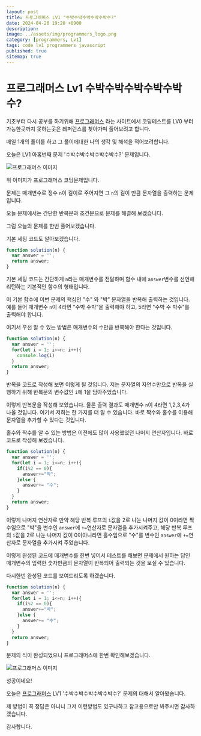 ```yaml
---
layout: post
title: 프로그래머스 LV1 "수박수박수박수박수박수?"
date: 2024-04-26 19:20 +0900
description: 
image: ../assets/img/programmers_logo.png
category: [programmers, Lv1]
tags: code lv1 programmers javascript
published: true
sitemap: true
---
```


# 프로그래머스 Lv1 수박수박수박수박수박수?

  기초부터 다시 공부를 하기위해 [프로그래머스](https://programmers.co.kr/) 라는 사이트에서
  코딩테스트를 LV0 부터 가능한곳까지 못하는곳은 레퍼런스를 찾아가며 풀어보려고 합니다.
  
  매일 1개의 풀이를 하고 그 풀이에대한 나의 생각 및 해석을 적어보려합니다.

  오늘은 LV1 아홉번째 문제 '수박수박수박수박수박수?' 문제입니다.

  ![프로그래머스 이미지](../assets/img/수박수박_01.png)

  위 이미지가 프로그래머스 코딩문제입니다.
  
  문제는 매개변수로 정수 `n`이 길이로 주어지면 그 `n`의 길이 만큼 문자열을 출력하는 문제입니다.

  오늘 문제에서는 간단한 반복문과 조건문으로 문제를 해결해 보겠습니다.

  그럼 오늘의 문제를 한번 풀어보겠습니다.

  기본 세팅 코드도 알아보겠습니다.
  
```javascript
function solution(n) {
  var answer = '';
  return answer;
}
```

기본 세팅 코드는 간단하게 `n`라는 매개변수를 전달하며 함수 내에 `answer`변수를 선언해 리턴하는 기본적인 함수의 형태입니다.

이 기본 함수에 이번 문제의 핵심인 "수" 와 "박" 문자열을 반복해 출력하는 것입니다. 예를 들어 매개변수 `n`이 4라면 "수박 수박"을 출력해야 하고, 5라면 "수박 수 박수"를 출력해야 합니다.

여기서 우선 알 수 있는 방법은 매개변수의 수만큼 반복해야 한다는 것입니다.

```javascript
function solution(n) {
  var answer = '';
  for(let i = 1; i<=n; i++){
    console.log(i)
  }
  return answer;
}
```
반복을 코드로 작성해 보면 이렇게 될 것입니다. 저는 문자열의 자연수만으로 반복을 실행하기 위해 반복문의 변수값인 `i`에 1을 담아주었습니다.

이렇게 반복문을 작성해 보았습니다. 물론 출력 결과도 매개변수 `n`이 4라면 1,2,3,4가 나올 것입니다. 여기서 저희는 한 가지를 더 알 수 있습니다. 바로 짝수와 홀수를 이용해 문자열을 추가할 수 있다는 것입니다.

홀수와 짝수를 알 수 있는 방법은 이전에도 많이 사용했었던 나머지 연산자입니다. 바로 코드로 작성해 보겠습니다.

```javascript
function solution(n) {
  var answer = '';
  for(let i = 1; i<=n; i++){
    if(i%2 == 0){
      answer+="박";
    }else {
      answer+= "수";
    }
  }
  return answer;
}
```
이렇게 나머지 연산자로 만약 해당 반복 루프의 `i`값을 2로 나눈 나머지 값이 0이라면 짝수임으로 "박"을 변수인 `answer`에 `+=`연산자로 문자열을 추가시켜주고, 해당 반복 루프의 `i`값을 2로 나눈 나머지 값이 0이아니라면 홀수임으로 "수"를 변수인 `answer`에 `+=`연산자로 문자열을 추가시켜 주었습니다.

이렇게 완성된 코드에 매개변수를 한번 넣어서 테스트를 해보면 문제에서 원하는 답인 매개변수의 입력한 숫자만큼의 문자열이 반복되어 출력되는 것을 보실 수 있습니다.

다시한번 완성된 코드를 보여드리도록 하겠습니다.

```javascript
function solution(n) {
  var answer = '';
  for(let i = 1; i<=n; i++){
    if(i%2 == 0){
      answer+="박";
    }else {
      answer+= "수";
    }
  }
  return answer;
}
```

문제의 식이 완성되었으니 프로그래머스에 한번 확인해보겠습니다.

![프로그래머스 이미지](../assets/img/수박수박_02.png)

성공이네요!

오늘은 [프로그래머스](https://programmers.co.kr/) LV1 '수박수박수박수박수박수?' 문제의 대해서 알아봤습니다.

제 방법이 꼭 정답은 아니니 그저 이런방법도 있구나하고 참고용으로만 봐주시면 감사하겠습니다.

감사합니다.